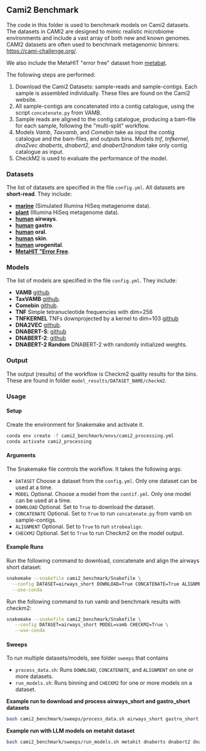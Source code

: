 ## Cami2 Benchmark

The code in this folder is used to benchmark models on Cami2 datasets. The datasets in CAMI2 are designed to mimic realistic microbiome environments and include a vast array of both new and known genomes. CAMI2 datasets are often used to benchmark metagenomic binners: https://cami-challenge.org/.

We also include the MetaHIT "error free" dataset from [metabat](https://figshare.com/articles/dataset/MetaHIT_error-free_contigs_from_MetaBAT/27933807?file=50894283).

The following steps are performed: 

1. Download the Cami2 Datasets: sample-reads and sample-contigs. Each sample is assembled individually. These files are found on the Cami2 website.
2. All sample-contigs are concatenated into a contig catalogue, using the script `concatenate.py` from VAMB.
3. Sample reads are aligned to the contig catalogue, producing a bam-file for each sample, following the "multi-split" workflow. 
4. Models *Vamb*, *Taxvamb*, and *Comebin* take as input the contig catalogue and the bam-files, and outputs bins. Models *tnf*, *tnfkernel*, *dna2vec* *dnaberts*, *dnabert2*, and *dnabert2random* take only contig catalogue as input.
5. CheckM2 is used to evaluate the performance of the model.


### Datasets

The list of datasets are specified in the file `config.yml`. All datasets are **short-read**. They include:

* [**marine**](https://cami-challenge.org/datasets/Marine/)  (Simulated Illumina HiSeq metagenome data).
* [**plant**](https://cami-challenge.org/datasets/Plant-associated/)  (Illumina HiSeq metagenome data). 
* [**human**](https://cami-challenge.org/datasets/Toy%20Human%20Microbiome%20Project/) **airways**.
* [**human**](https://cami-challenge.org/datasets/Toy%20Human%20Microbiome%20Project/) **gastro**.
* [**human**](https://cami-challenge.org/datasets/Toy%20Human%20Microbiome%20Project/) **oral**.
* [**human**](https://cami-challenge.org/datasets/Toy%20Human%20Microbiome%20Project/) **skin**.
* [**human**](https://cami-challenge.org/datasets/Toy%20Human%20Microbiome%20Project/) **urogenital**.
* [**MetaHIT "Error Free**](https://figshare.com/articles/dataset/MetaHIT_error-free_contigs_from_MetaBAT/27933807?file=50894283). 


### Models

The list of models are specified in the file `config.yml`. They include:

* **VAMB** [github](https://github.com/RasmussenLab/vamb).
* **TaxVAMB** [github](https://github.com/RasmussenLab/vamb).
* **Comebin** [github](https://github.com/ziyewang/COMEBin).
* **TNF** Simple tetranucleotide frequencies with dim=256
* **TNFKERNEL** TNFs downprojected by a kernel to dim=103 [github](https://github.com/RasmussenLab/vamb/blob/master/src/create_kernel.py)
* **DNA2VEC** [github](https://github.com/pnpnpn/dna2vec).
* **DNABERT-S**: [github](https://github.com/MAGICS-LAB/DNABERT_S)
* **DNABERT-2**: [github](https://github.com/MAGICS-LAB/DNABERT_2)
* **DNABERT-2 Random** DNABERT-2 with randomly initialized weights. 



### Output

The output (results) of the workflow is Checkm2 quality results for the bins. These are found in folder `model_results/DATASET_NAME/checkm2`.


### Usage

#### Setup

Create the environment for Snakemake and activate it.
```bash
conda env create -f cami2_benchmark/envs/cami2_processing.yml
conda activate cami2_processing
```

#### Arguments

The Snakemake file controls the workflow. It takes the following args:

* `DATASET` Choose a dataset from the `config.yml`. Only one dataset can be used at a time.
* `MODEL` Optional. Choose a model from the `contif.yml`. Only one model can be used at a time.
* `DOWNLOAD` Optional. Set to `True` to download the dataset.
* `CONCATENATE` Optional. Set to `True` to run `concatenate.py` from vamb on sample-contigs.
* `ALIGNMENT` Optional. Set to `True` to run `strobealign`.
* `CHECKM2` Optional. Set to `True` to run Checkm2 on the model output.




#### Example Runs

Run the following command to download, concatenate and align the airways short dataset:

```bash
snakemake --snakefile cami2_benchmark/Snakefile \
  --config DATASET=airways_short DOWNLOAD=True CONCATENATE=True ALIGNMENT=True \
  --use-conda
```

Run the following command to run vamb and benchmark results with checkm2:
```bash
snakemake --snakefile cami2_benchmark/Snakefile \
   --config DATASET=airways_short MODEL=vamb CHECKM2=True \
   --use-conda
```


#### Sweeps

To run multiple datasets/models, see folder `sweeps` that contains 
* `process_data.sh`: Runs `DOWNLOAD`, `CONCATENATE`, and `ALIGNMENT` on one or more datasets.
*  `run_models.sh`: Runs binning and `CHECKM2` for one or more models on a dataset.

**Example run to download and process airways_short and gastro_short datasets**
```bash
bash cami2_benchmark/sweeps/process_data.sh airways_short gastro_short
```

**Example run with LLM models on metahit dataset**
```bash
bash cami2_benchmark/sweeps/run_models.sh metahit dnaberts dnabert2 dnabert2random
```










